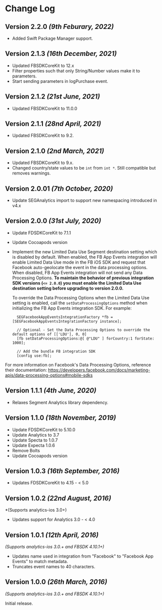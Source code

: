 Change Log
==========
Version 2.2.0 *(9th Feburary, 2022)*
-------------------------------------------
* Added Swift Package Manager support.

Version 2.1.3 *(16th December, 2021)*
-------------------------------------------
* Updated FBSDKCoreKit to 12.x
* Filter properties such that only String/Number values make it to parameters.
* Start sending parameters in logPurchase event.

Version 2.1.2 *(21st June, 2021)*
-------------------------------------------
* Updated FBSDKCoreKit to 11.0.0

Version 2.1.1 *(28nd April, 2021)*
-------------------------------------------
* Updated FBSDKCoreKit to 9.2.


Version 2.1.0 *(2nd March, 2021)*
-------------------------------------------
* Updated FBSDKCoreKit to 9.x.
* Changed country/state values to be `int` from `int *`.  Still compatible but removes warnings.
 
Version 2.0.01 *(7th October, 2020)*
-------------------------------------------
* Update SEGAnalytics import to support new namespacing introduced in v4.x

Version 2.0.0 *(31st July, 2020)*
-------------------------------------------

* Update FDSDKCoreKit to 7.1.1
* Update Cocoapods version
* Implement the new Limited Data Use Segment destination setting which is disabled by default. When enabled, the FB App Events integration
  will enable Limited Data Use mode in the FB iOS SDK and request that Facebook auto-geolocate the event in the
  data processing options. When disabled, FB App Events integration will not send any Data Processing Options. **To maintain the behavior of previous integration SDK versions (`<= 2.0.0`) you must enable the Limited Data Use destination setting before upgrading to version 2.0.0.**
  
  
  To override the Data Processing Options when the Limited Data Use setting is enabled, call the `setDataProcessingOptions`
  method when initializing the FB App Events integration SDK. For example:
  ```
    SEGFacebookAppEventsIntegrationFactory *fb = [SEGFacebookAppEventsIntegrationFactory instance];

    // Optional - Set the Data Processing Options to override the default options of [['LDU'], 0, 0]
    [fb setDataProcessingOptions:@[ @"LDU" ] forCountry:1 forState: 1000];

    // Add the bundle FB integration SDK
    [config use:fb];
  ```
For more information on Facebook's Data Processing Options, reference their documentation: https://developers.facebook.com/docs/marketing-apis/data-processing-options#mobile-sdks
 

Version 1.1.1 *(4th June, 2020)*
-------------------------------------------

* Relaxes Segment Analytics library dependency.

Version 1.1.0 *(18th November, 2019)*
-------------------------------------------

* Update FDSDKCoreKit to 5.10.0
* Update Analytics to 3.7
* Update Specta to 1.0.7
* Update Expecta 1.0.6
* Remove Bolts
* Update Cocoapods version

Version 1.0.3 *(16th September, 2016)*
-------------------------------------------

* Updates FDSDKCoreKit to 4.15 - < 5.0

Version 1.0.2 *(22nd August, 2016)*
-------------------------------------------
*(Supports analytics-ios 3.0+)

* Updates support for Analytics 3.0 - < 4.0

Version 1.0.1 *(12th April, 2016)*
-------------------------------------------
*(Supports analytics-ios 3.0.+ and FBSDK 4.10.1+)*

* Updates name used in integration from "Facebook" to "Facebook App Events" to match metadata.
* Truncates event names to 40 characters.

Version 1.0.0 *(26th March, 2016)*
-------------------------------------------
*(Supports analytics-ios 3.0.+ and FBSDK 4.10.1+)*

Initial release.
